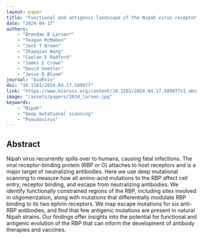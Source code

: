 ```yaml
---
layout: paper
title: "Functional and antigenic landscape of the Nipah virus receptor binding protein"
date: "2024-04-17"
authors: 
    - "Brendan B Larsen*"
    - "Teagan McMahon"
    - "Jack T Brown"
    - "Zhaoqian Wang"
    - "Caelan E Radford"
    - "James E Crowe"
    - "David Veesler"
    - "Jesse D Bloom"
journal: "bioRxiv"
doi: "10.1101/2024.04.17.589977"
link: "https://www.biorxiv.org/content/10.1101/2024.04.17.589977v1.abstract"
image: "/assets/papers/2024_larsen.jpg"
keywords:
    - "Nipah"
    - "Deep mutational scanning"
    - "Pseudovirus"
---
```


## Abstract

Nipah virus recurrently spills over to humans, causing fatal infections. The viral receptor-binding protein (RBP or G) attaches to host receptors and is a major target of neutralizing antibodies. Here we use deep mutational scanning to measure how all amino-acid mutations to the RBP affect cell entry, receptor binding, and escape from neutralizing antibodies. We identify functionally constrained regions of the RBP, including sites involved in oligomerization, along with mutations that differentially modulate RBP binding to its two ephrin receptors. We map escape mutations for six anti-RBP antibodies, and find that few antigenic mutations are present in natural Nipah strains. Our findings offer insights into the potential for functional and antigenic evolution of the RBP that can inform the development of antibody therapies and vaccines.
